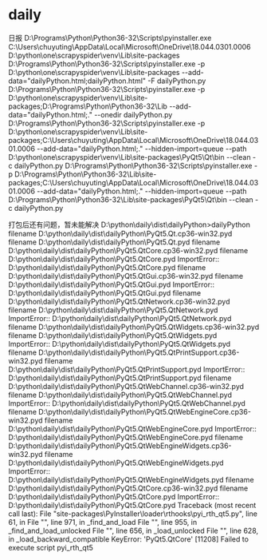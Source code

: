 # daily
日报
D:\Programs\Python\Python36-32\Scripts\pyinstaller.exe
C:\Users\chuyuting\AppData\Local\Microsoft\OneDrive\18.044.0301.0006
D:\python\one\scrapyspider\venv\Lib\site-packages
D:\Programs\Python\Python36-32\Scripts\pyinstaller.exe -p D:\python\one\scrapyspider\venv\Lib\site-packages  --add-data="dailyPython.html;dailyPython.html"  -F  dailyPython.py
D:\Programs\Python\Python36-32\Scripts\pyinstaller.exe -p D:\python\one\scrapyspider\venv\Lib\site-packages;D:\Programs\Python\Python36-32\Lib  --add-data="dailyPython.html;."  --onedir  dailyPython.py
D:\Programs\Python\Python36-32\Scripts\pyinstaller.exe -p D:\python\one\scrapyspider\venv\Lib\site-packages;C:\Users\chuyuting\AppData\Local\Microsoft\OneDrive\18.044.0301.0006  --add-data="dailyPython.html;." --hidden-import=queue --path D:\python\one\scrapyspider\venv\Lib\site-packages\PyQt5\Qt\bin  --clean -c  dailyPython.py
D:\Programs\Python\Python36-32\Scripts\pyinstaller.exe -p D:\Programs\Python\Python36-32\Lib\site-packages;C:\Users\chuyuting\AppData\Local\Microsoft\OneDrive\18.044.0301.0006  --add-data="dailyPython.html;." --hidden-import=queue --path D:\Programs\Python\Python36-32\Lib\site-packages\PyQt5\Qt\bin  --clean -c  dailyPython.py

打包后还有问题，暂未能解决
D:\python\daily\dist\dailyPython>dailyPython
filename D:\python\daily\dist\dailyPython\PyQt5.Qt.cp36-win32.pyd
filename D:\python\daily\dist\dailyPython\PyQt5.Qt.pyd
filename D:\python\daily\dist\dailyPython\PyQt5.QtCore.cp36-win32.pyd
filename D:\python\daily\dist\dailyPython\PyQt5.QtCore.pyd
ImportError:: D:\python\daily\dist\dailyPython\PyQt5.QtCore.pyd
filename D:\python\daily\dist\dailyPython\PyQt5.QtGui.cp36-win32.pyd
filename D:\python\daily\dist\dailyPython\PyQt5.QtGui.pyd
ImportError:: D:\python\daily\dist\dailyPython\PyQt5.QtGui.pyd
filename D:\python\daily\dist\dailyPython\PyQt5.QtNetwork.cp36-win32.pyd
filename D:\python\daily\dist\dailyPython\PyQt5.QtNetwork.pyd
ImportError:: D:\python\daily\dist\dailyPython\PyQt5.QtNetwork.pyd
filename D:\python\daily\dist\dailyPython\PyQt5.QtWidgets.cp36-win32.pyd
filename D:\python\daily\dist\dailyPython\PyQt5.QtWidgets.pyd
ImportError:: D:\python\daily\dist\dailyPython\PyQt5.QtWidgets.pyd
filename D:\python\daily\dist\dailyPython\PyQt5.QtPrintSupport.cp36-win32.pyd
filename D:\python\daily\dist\dailyPython\PyQt5.QtPrintSupport.pyd
ImportError:: D:\python\daily\dist\dailyPython\PyQt5.QtPrintSupport.pyd
filename D:\python\daily\dist\dailyPython\PyQt5.QtWebChannel.cp36-win32.pyd
filename D:\python\daily\dist\dailyPython\PyQt5.QtWebChannel.pyd
ImportError:: D:\python\daily\dist\dailyPython\PyQt5.QtWebChannel.pyd
filename D:\python\daily\dist\dailyPython\PyQt5.QtWebEngineCore.cp36-win32.pyd
filename D:\python\daily\dist\dailyPython\PyQt5.QtWebEngineCore.pyd
ImportError:: D:\python\daily\dist\dailyPython\PyQt5.QtWebEngineCore.pyd
filename D:\python\daily\dist\dailyPython\PyQt5.QtWebEngineWidgets.cp36-win32.pyd
filename D:\python\daily\dist\dailyPython\PyQt5.QtWebEngineWidgets.pyd
ImportError:: D:\python\daily\dist\dailyPython\PyQt5.QtWebEngineWidgets.pyd
filename D:\python\daily\dist\dailyPython\PyQt5.QtCore.cp36-win32.pyd
filename D:\python\daily\dist\dailyPython\PyQt5.QtCore.pyd
ImportError:: D:\python\daily\dist\dailyPython\PyQt5.QtCore.pyd
Traceback (most recent call last):
  File "site-packages\PyInstaller\loader\rthooks\pyi_rth_qt5.py", line 61, in <module>
  File "<frozen importlib._bootstrap>", line 971, in _find_and_load
  File "<frozen importlib._bootstrap>", line 955, in _find_and_load_unlocked
  File "<frozen importlib._bootstrap>", line 656, in _load_unlocked
  File "<frozen importlib._bootstrap>", line 628, in _load_backward_compatible
KeyError: 'PyQt5.QtCore'
[11208] Failed to execute script pyi_rth_qt5

